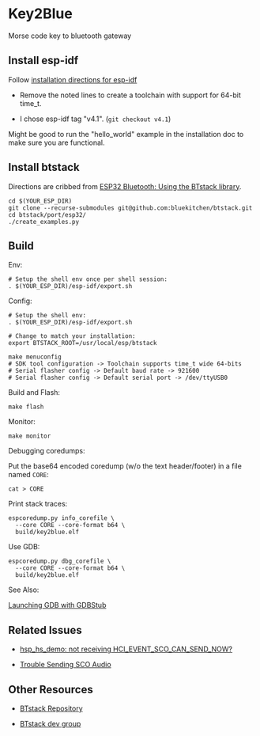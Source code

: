 # Key2Blue

Morse code key to bluetooth gateway

## Install esp-idf

Follow [installation directions for esp-idf](https://docs.espressif.com/projects/esp-idf/en/latest/esp32/get-started/index.html#installation-step-by-step)

- Remove the noted lines to create a toolchain with support for 64-bit
  time_t.
  
- I chose esp-idf tag "v4.1". (`git checkout v4.1`)

Might be good to run the "hello_world" example in the installation doc
to make sure you are functional.

## Install btstack

Directions are cribbed from [ESP32 Bluetooth: Using the BTstack library](https://techtutorialsx.com/2017/07/08/esp32-bluetooth-using-the-btstack-library/).

    cd $(YOUR_ESP_DIR)
    git clone --recurse-submodules git@github.com:bluekitchen/btstack.git
    cd btstack/port/esp32/
    ./create_examples.py

## Build

Env:

    # Setup the shell env once per shell session:
    . $(YOUR_ESP_DIR)/esp-idf/export.sh

Config:

    # Setup the shell env:
    . $(YOUR_ESP_DIR)/esp-idf/export.sh
    
    # Change to match your installation:
    export BTSTACK_ROOT=/usr/local/esp/btstack

    make menuconfig
    # SDK tool configuration -> Toolchain supports time_t wide 64-bits
    # Serial flasher config -> Default baud rate -> 921600
    # Serial flasher config -> Default serial port -> /dev/ttyUSB0

Build and Flash:

    make flash
    
Monitor:

    make monitor

Debugging coredumps:

Put the base64 encoded coredump (w/o the text header/footer) in a
file named `CORE`:

    cat > CORE

Print stack traces:

    espcoredump.py info_corefile \
      --core CORE --core-format b64 \
      build/key2blue.elf

Use GDB:

    espcoredump.py dbg_corefile \
      --core CORE --core-format b64 \
      build/key2blue.elf

See Also:

[Launching GDB with GDBStub](https://docs.espressif.com/projects/esp-idf/en/latest/esp32/api-guides/tools/idf-monitor.html#launching-gdb-with-gdbstub)

## Related Issues

* [hsp_hs_demo: not receiving HCI_EVENT_SCO_CAN_SEND_NOW?](https://groups.google.com/u/1/g/btstack-dev/c/HIE4FOeEkZc)

* [Trouble Sending SCO Audio](https://github.com/espressif/esp-idf/issues/1118)

## Other Resources

* [BTstack Repository](https://github.com/bluekitchen/btstack)

* [BTstack dev group](https://groups.google.com/g/btstack-dev/)

